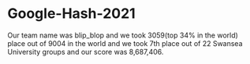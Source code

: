 # Google-Hash-2021
Our team name was blip_blop and we took 3059(top 34% in the world) place out of 9004 in the world and we took 7th place out of 22 Swansea University groups and our score was 8,687,406.

